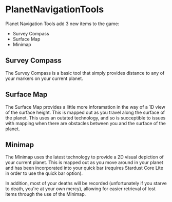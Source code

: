 # PlanetNavigationTools

Planet Navigation Tools add 3 new items to the game:
* Survey Compass
* Surface Map
* Minimap

## Survey Compass
The Survey Compass is a basic tool that simply provides distance to any of your markers on your current planet.

## Surface Map
The Surface Map provides a little more inforamation in the way of a 1D view of the surface height. This is mapped out as you travel along the surface of the planet. This uses an outated technology, and so is succeptible to issues with mapping when there are obstacles between you and the surface of the planet.

## Minimap
The Minimap uses the latest technology to provide a 2D visual depiction of your current planet. This is mapped out as you move around in your planet and has been incorporated into your quick bar (requires Stardust Core Lite in order to use the quick bar option).

In addition, most of your deaths will be recorded (unfortunately if you starve to death, you're at your own mercy), allowing for easier retrieval of lost items through the use of the Minimap.
